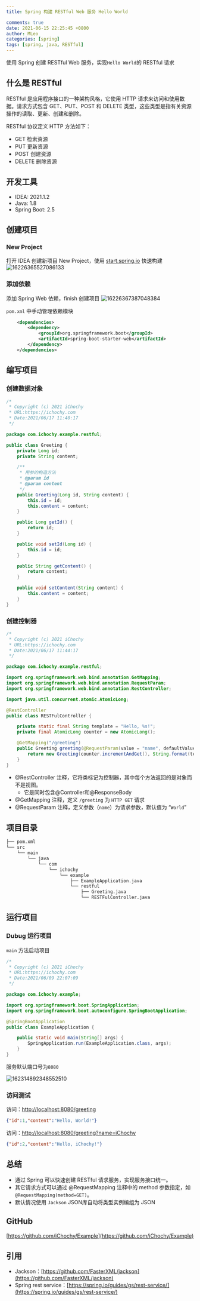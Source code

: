 ```yaml
---
title: Spring 构建 RESTful Web 服务 Hello World

comments: true
date: 2021-06-15 22:25:45 +0800
author: MLeo
categories: [spring] 
tags: [spring, java, RESTful]
---
```


使用 Spring 创建 RESTful Web 服务，实现`Hello World`的 RESTful 请求

## 什么是 RESTful

RESTful 是应用程序接口的一种架构风格，它使用 HTTP 请求来访问和使用数据。请求方式包含 GET、PUT、POST 和 DELETE 类型，这些类型是指有关资源操作的读取、更新、创建和删除。

RESTful 协议定义 HTTP 方法如下：

- GET 检索资源
- PUT 更新资源
- POST 创建资源
- DELETE 删除资源

## 开发工具

- IDEA: 2021.1.2
- Java: 1.8
- Spring Boot: 2.5

## 创建项目

### New Project

打开 IDEA 创建新项目 New Project，使用 [start.spring.io](https://start.spring.io) 快速构建
![16226365527086133](https://images.ichochy.com/16226365527086133.png)

### 添加依赖

添加 Spring Web 依赖，finish 创建项目
![16226367387048384](https://images.ichochy.com/16226367387048384.png)

`pom.xml` 中手动管理依赖模块

```xml
    <dependencies>
        <dependency>
            <groupId>org.springframework.boot</groupId>
            <artifactId>spring-boot-starter-web</artifactId>
        </dependency>
    </dependencies>
```

## 编写项目

### 创建数据对象

```java
/*
 * Copyright (c) 2021 iChochy
 * URL:https://ichochy.com
 * Date:2021/06/17 11:40:17
 */

package com.ichochy.example.restful;

public class Greeting {
    private Long id;
    private String content;

    /**
     * 用参的构造方法
     * @param id
     * @param content
     */
    public Greeting(Long id, String content) {
        this.id = id;
        this.content = content;
    }

    public Long getId() {
        return id;
    }

    public void setId(Long id) {
        this.id = id;
    }

    public String getContent() {
        return content;
    }

    public void setContent(String content) {
        this.content = content;
    }
}
```

### 创建控制器

```java
/*
 * Copyright (c) 2021 iChochy
 * URL:https://ichochy.com
 * Date:2021/06/17 11:44:17
 */

package com.ichochy.example.restful;

import org.springframework.web.bind.annotation.GetMapping;
import org.springframework.web.bind.annotation.RequestParam;
import org.springframework.web.bind.annotation.RestController;

import java.util.concurrent.atomic.AtomicLong;

@RestController
public class RESTFulController {

    private static final String template = "Hello, %s!";
    private final AtomicLong counter = new AtomicLong();

    @GetMapping("/greeting")
    public Greeting greeting(@RequestParam(value = "name", defaultValue = "World") String name) {
        return new Greeting(counter.incrementAndGet(), String.format(template, name));
    }
}
```

- @RestController 注释，它将类标记为控制器，其中每个方法返回的是对象而不是视图。
  - 它是同时包含@Controller和@ResponseBody
- @GetMapping 注释，定义 `/greeting` 为 `HTTP GET` 请求
- @RequestParam 注释，定义参数（`name`）为请求参数，默认值为 “`World`”

## 项目目录

```bash
├── pom.xml
└── src
    └── main
        └── java
            └── com
                └── ichochy
                    └── example
                        ├── ExampleApplication.java
                        └── restful
                            ├── Greeting.java
                            └── RESTFulController.java
```

## 运行项目

### Dubug 运行项目

`main` 方法启动项目

```java
/*
 * Copyright (c) 2021 iChochy
 * URL:https://ichochy.com
 * Date:2021/06/09 22:07:09
 */

package com.ichochy.example;

import org.springframework.boot.SpringApplication;
import org.springframework.boot.autoconfigure.SpringBootApplication;

@SpringBootApplication
public class ExampleApplication {

    public static void main(String[] args) {
        SpringApplication.run(ExampleApplication.class, args);
    }
}
```

服务默认端口号为`8080`

![162314892348552510](https://images.ichochy.com/162314892348552510.png)

### 访问测试

访问：[http://localhost:8080/greeting](http://localhost:8080/greeting)

```json
{"id":1,"content":"Hello, World!"}
```

访问：[http://localhost:8080/greeting?name=iChochy](http://localhost:8080/greeting?name=iChochy)

```json
{"id":2,"content":"Hello, iChochy!"}
```

## 总结

- 通过 Spring 可以快速创建 RESTful 请求服务，实现服务接口统一。
- 其它请求方式可以通过 @RequestMapping 注释中的 method 参数指定，如 `@RequestMapping(method=GET)`。
- 默认情况使用 `Jackson` JSON库自动将类型实例编组为 JSON

## GitHub

[https://github.com/iChochy/Example](https://github.com/iChochy/Example)

## 引用

- Jackson：[https://github.com/FasterXML/jackson](https://github.com/FasterXML/jackson)
- Spring rest service：[https://spring.io/guides/gs/rest-service/](https://spring.io/guides/gs/rest-service/)
